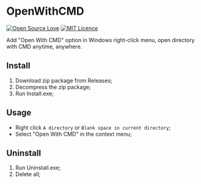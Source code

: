 # OpenWithCMD 
[![Open Source Love](https://badges.frapsoft.com/os/v2/open-source.svg?v=103)](https://github.com/ellerbrock/open-source-badge/)
[![MIT Licence](https://badges.frapsoft.com/os/mit/mit.svg?v=103)](https://opensource.org/licenses/mit-license.php)  

Add "Open With CMD" option in Windows right-click menu, open directory with CMD anytime, anywhere.  

## Install
1. Download zip package from Releases;
1. Decompress the zip package;
1. Run Install.exe;

## Usage
- Right click `A directory` or `Blank space in current directory`;  
- Select "Open With CMD" in the context menu;

## Uninstall
1. Run Uninstall.exe;
1. Delete all;
